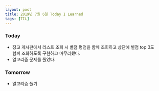 ```yaml
---
layout: post
title: 2019년 7월 6일 Today I Learned
tags: [TIL]
---
```


### Today
* 장고 게시판에서 리스트 조회 시 별점 평점을 함께 조회하고 상단에 별점 top 3도 함께 조회하도록 구현하고 마무리했다.
* 알고리즘 문제를 풀었다. 

### Tomorrow
* 알고리즘 풀기